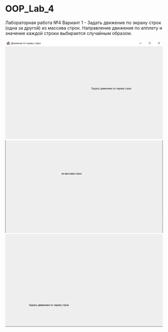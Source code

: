 # OOP_Lab_4
Лабораторная работа №4 Вариант 1 - Задать движение по экрану строк (одна за другой) из массива строк. Направление движения по апплету и значение каждой строки выбирается случайным образом.

![Image alt](https://github.com/VictorPiskunovich/OOP_Lab_4/blob/main/oop.png)
![Image alt](https://github.com/VictorPiskunovich/OOP_Lab_4/blob/main/oop2.png)
![Image alt](https://github.com/VictorPiskunovich/OOP_Lab_4/blob/main/oop3.png)
